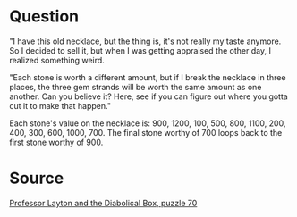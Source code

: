 # Question

"I have this old necklace, but the thing is, it's not really my taste anymore. So I decided to sell it, but when I was getting appraised the other day, I realized something weird.

"Each stone is worth a different amount, but if I break the necklace in three places, the three gem strands will be worth the same amount as one another. Can you believe it? Here, see if you can figure out where you gotta cut it to make that happen."

Each stone's value on the necklace is: 900, 1200, 100, 500, 800, 1100, 200, 400, 300, 600, 1000, 700. The final stone worthy of 700 loops back to the first stone worthy of 900.

# Source

[Professor Layton and the Diabolical Box, puzzle 70](https://layton.fandom.com/wiki/Puzzle:The_Jeweled_Necklace)